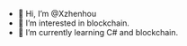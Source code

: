 - 👋 Hi, I’m @Xzhenhou
- 👀 I’m interested in blockchain.
- 🌱 I’m currently learning C# and blockchain.
<!---
Xzhenhou/Xzhenhou is a ✨ special ✨ repository because its `README.md` (this file) appears on your GitHub profile.
You can click the Preview link to take a look at your changes.
--->
